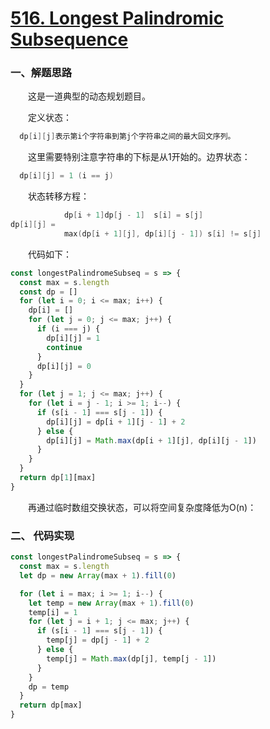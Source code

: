 # [516. Longest Palindromic Subsequence](https://leetcode.com/problems/longest-palindromic-subsequence/)

### 一、解题思路

  &emsp;&emsp;这是一道典型的动态规划题目。

  &emsp;&emsp;定义状态：

```s
  dp[i][j]表示第i个字符串到第j个字符串之间的最大回文序列。
```

  &emsp;&emsp;这里需要特别注意字符串的下标是从1开始的。边界状态：

```s
  dp[i][j] = 1 (i == j)
```

  &emsp;&emsp;状态转移方程：

```S
            dp[i + 1]dp[j - 1]  s[i] = s[j]
dp[i][j] =     
            max(dp[i + 1][j], dp[i][j - 1]) s[i] != s[j]
```

  &emsp;&emsp;代码如下：

```JavaScript
const longestPalindromeSubseq = s => {
  const max = s.length
  const dp = []
  for (let i = 0; i <= max; i++) {
    dp[i] = []
    for (let j = 0; j <= max; j++) {
      if (i === j) {
        dp[i][j] = 1
        continue
      }
      dp[i][j] = 0
    }
  }
  for (let j = 1; j <= max; j++) {
    for (let i = j - 1; i >= 1; i--) {
      if (s[i - 1] === s[j - 1]) {
        dp[i][j] = dp[i + 1][j - 1] + 2
      } else {
        dp[i][j] = Math.max(dp[i + 1][j], dp[i][j - 1])
      }
    }
  }
  return dp[1][max]
}
```

  &emsp;&emsp;再通过临时数组交换状态，可以将空间复杂度降低为O(n)：

### 二、 代码实现

```JavaScript
const longestPalindromeSubseq = s => {
  const max = s.length
  let dp = new Array(max + 1).fill(0)

  for (let i = max; i >= 1; i--) {
    let temp = new Array(max + 1).fill(0)
    temp[i] = 1
    for (let j = i + 1; j <= max; j++) {
      if (s[i - 1] === s[j - 1]) {
        temp[j] = dp[j - 1] + 2
      } else {
        temp[j] = Math.max(dp[j], temp[j - 1])
      }
    }
    dp = temp
  }
  return dp[max]
}
```